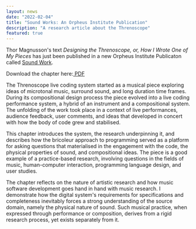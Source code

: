```yaml
---
layout: news
date: "2022-02-04"
title: "Sound Works: An Orpheus Institute Publication"
description: "A research article about the Threnoscope"
featured: true
---
```


<script> import CaptionedImage from "../../components/Images/CaptionedImage.svelte" </script>

Thor Magnusson's text <i>Designing the Threnoscope, or, How I Wrote One of My Pieces</i> has just been published in a new Orpheus Institute Publicaton called <a href="https://orpheusinstituut.be/en/publications/sound-work" target="_blank">Sound Work</a>. 

Download the chapter here:<a href="pdfs/Magnusson_SoundWork.pdf" target="_blank"> PDF</a>

<CaptionedImage
  src="news/soundwork.png"
  alt="The front cover of the Sound Works book"
  caption="A picture of medieval musicians"/>


The Threnoscope live coding system started as a musical piece exploring ideas of microtonal music, surround sound, and long duration time frames. During its compositional design process the piece evolved into a live coding performance system, a hybrid of an instrument and a compositional system. The unfolding of the work took place in a context of live performances, audience feedback, user comments, and ideas that developed in concert with how the body of code grew and stabilised.

This chapter introduces the system, the research underpinning it, and describes how the bricoleur approach to programming served as a platform for asking questions that materialised in the engagement with the code, the physical properties of sound, and compositional ideas. The piece is a good example of a practice-based research, involving questions in the fields of music, human-computer interaction, programming language design, and user studies. 

The chapter reflects on the nature of artistic research and how music software development goes hand in hand with music research. I demonstrate how the digital system's requirements for specifications and completeness inevitably forces a strong understanding of the source domain, namely the physical nature of sound. Such musical practice, when expressed through performance or composition, derives from a rigid research process, yet exists separately from it. 



